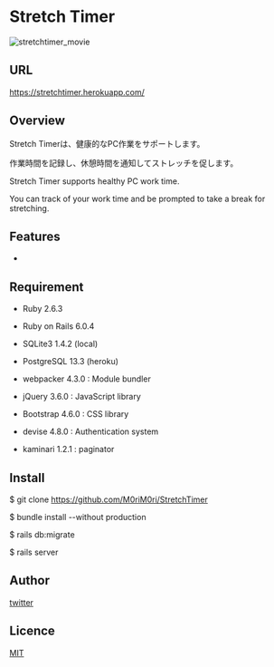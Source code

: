 # Stretch Timer

![stretchtimer_movie](https://user-images.githubusercontent.com/50685708/123534859-2a809e00-d75b-11eb-8ad2-cbb6329a69eb.gif)

## URL

https://stretchtimer.herokuapp.com/

## Overview

Stretch Timerは、健康的なPC作業をサポートします。

作業時間を記録し、休憩時間を通知してストレッチを促します。


Stretch Timer supports healthy PC work time.

You can track of your work time and be prompted to take a break for stretching.

## Features

- 

## Requirement
- Ruby 2.6.3
- Ruby on Rails 6.0.4
- SQLite3 1.4.2 (local)
- PostgreSQL 13.3 (heroku)


- webpacker 4.3.0 : Module bundler 
- jQuery 3.6.0    : JavaScript library
- Bootstrap 4.6.0 : CSS library
- devise 4.8.0    : Authentication system
- kaminari 1.2.1  : paginator

## Install

$ git clone https://github.com/M0riM0ri/StretchTimer

$ bundle install --without production

$ rails db:migrate

$ rails server

## Author

[twitter](https://twitter.com/iSeanettle)

## Licence

[MIT](https://github.com/kotabrog/ft_mini_ls/blob/main/LICENSE)
